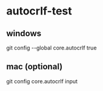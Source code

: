 # autocrlf-test

## windows
git config --global core.autocrlf true

## mac (optional)
git config core.autocrlf input
